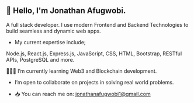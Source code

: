 ## 👋 Hello, I'm Jonathan Afugwobi.

A full stack developer. I use modern Frontend and Backend Technologies to build seamless and dynamic web apps.

- My current expertise include;

Node.js, React.js, Express.js, JavaScript, CSS, HTML, Bootstrap, RESTful APIs, PostgreSQL and more. 

👨🏻‍💻 I’m currently learning Web3 and Blockchain development.

-  I’m open to collaborate on projects in solving real world problems.
  
- 📥 You can reach me on: jonathanafugwobi1@gmail.com

<!---
Dopetwist/Dopetwist is a ✨ special ✨ repository because its `README.md` (this file) appears on your GitHub profile.
You can click the Preview link to take a look at your changes.
--->
